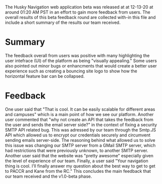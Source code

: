 The Husky Navigation web application beta was released at at 12-13-20 at around 01:20 AM PST in an effort to gain more feedback from users. The overall results of this beta feedback round are collected with-in this file and include a short summary of the results our team received.

# Summary
The feedback overall from users was positive with many highlighting the user intefrace (UI) of the platform as being "visually appealing." Some users also pointed out minor bugs  or enhancments that would create a better user experience such as creating a bouncing site logo to show how the horizontal feature bar can be collapsed.

# Feedback
One user said that "That is cool. It can be easily scalable for different areas and campuses" which is a main point of how we see our platform. Another user commented that "why not create an API that takes the feedback from the user and sends the email server side?" in the context of fixing a security SMTP API related bug. This was adressed by our team through the Smtp.JS API which allowed us to encrypt our credentials securely and circumvent sending emails server-side. The reasoning behind what allowed us to solve this issue was changing our SMTP server from a GMail SMTP server, which had restrictions that were previously unknown, to another SMTP server. Another user said that the website was "pretty awesome" especially given the level of experience of our team. Finally, a user said "Your navigation thing is cool. I'll finally answer my question about the best way to get to get to PACCR and Kane from the RC." This concludes the main feedback that our team received and the v1.0-beta phase.
